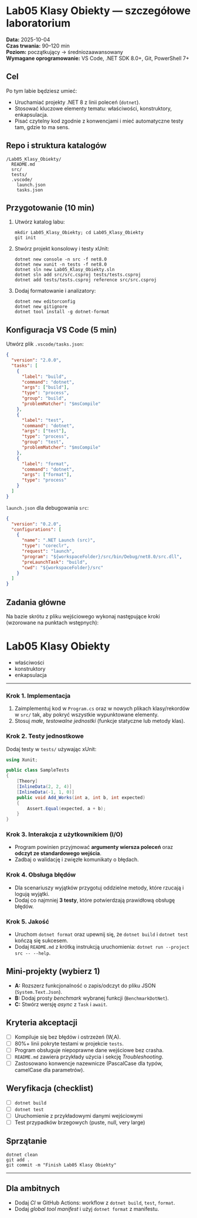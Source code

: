 # Lab05 Klasy Obiekty — szczegółowe laboratorium

**Data:** 2025-10-04  
**Czas trwania:** 90–120 min  
**Poziom:** początkujący → średniozaawansowany  
**Wymagane oprogramowanie:** VS Code, .NET SDK 8.0+, Git, PowerShell 7+

## Cel
Po tym labie będziesz umieć:
- Uruchamiać projekty .NET 8 z linii poleceń (`dotnet`).
- Stosować kluczowe elementy tematu: właściwości, konstruktory, enkapsulacja.
- Pisać czytelny kod zgodnie z konwencjami i mieć automatyczne testy tam, gdzie to ma sens.

## Repo i struktura katalogów
```
/Lab05_Klasy_Obiekty/
  README.md
  src/
  tests/
  .vscode/
    launch.json
    tasks.json
```

## Przygotowanie (10 min)
1. Utwórz katalog labu:  
   ```pwsh
   mkdir Lab05_Klasy_Obiekty; cd Lab05_Klasy_Obiekty
   git init
   ```
2. Stwórz projekt konsolowy i testy xUnit:  
   ```pwsh
   dotnet new console -n src -f net8.0
   dotnet new xunit -n tests -f net8.0
   dotnet sln new Lab05_Klasy_Obiekty.sln
   dotnet sln add src/src.csproj tests/tests.csproj
   dotnet add tests/tests.csproj reference src/src.csproj
   ```
3. Dodaj formatowanie i analizatory:  
   ```pwsh
   dotnet new editorconfig
   dotnet new gitignore
   dotnet tool install -g dotnet-format
   ```

## Konfiguracja VS Code (5 min)
Utwórz plik `.vscode/tasks.json`:
```json
{
  "version": "2.0.0",
  "tasks": [
    {
      "label": "build",
      "command": "dotnet",
      "args": ["build"],
      "type": "process",
      "group": "build",
      "problemMatcher": "$msCompile"
    },
    {
      "label": "test",
      "command": "dotnet",
      "args": ["test"],
      "type": "process",
      "group": "test",
      "problemMatcher": "$msCompile"
    },
    {
      "label": "format",
      "command": "dotnet",
      "args": ["format"],
      "type": "process"
    }
  ]
}
```

`launch.json` dla debugowania `src`:
```json
{
  "version": "0.2.0",
  "configurations": [
    {
      "name": ".NET Launch (src)",
      "type": "coreclr",
      "request": "launch",
      "program": "${workspaceFolder}/src/bin/Debug/net8.0/src.dll",
      "preLaunchTask": "build",
      "cwd": "${workspaceFolder}/src"
    }
  ]
}
```

## Zadania główne
Na bazie skrótu z pliku wejściowego wykonaj następujące kroki (wzorowane na punktach wstępnych):
# Lab05 Klasy Obiekty

- właściwości
- konstruktory
- enkapsulacja


---

### Krok 1. Implementacja
1. Zaimplementuj kod w `Program.cs` oraz w nowych plikach klasy/rekordów w `src/` tak, aby pokryć wszystkie wypunktowane elementy.
2. Stosuj *małe, testowalne jednostki* (funkcje statyczne lub metody klas).

### Krok 2. Testy jednostkowe
Dodaj testy w `tests/` używając xUnit:
```csharp
using Xunit;

public class SampleTests
{
    [Theory]
    [InlineData(2, 2, 4)]
    [InlineData(-1, 1, 0)]
    public void Add_Works(int a, int b, int expected)
    {
        Assert.Equal(expected, a + b);
    }
}
```

### Krok 3. Interakcja z użytkownikiem (I/O)
- Program powinien przyjmować **argumenty wiersza poleceń** oraz **odczyt ze standardowego wejścia**.
- Zadbaj o walidację i zwięzłe komunikaty o błędach.

### Krok 4. Obsługa błędów
- Dla scenariuszy wyjątków przygotuj oddzielne metody, które rzucają i logują wyjątki.
- Dodaj co najmniej **3 testy**, które potwierdzają prawidłową obsługę błędów.

### Krok 5. Jakość
- Uruchom `dotnet format` oraz upewnij się, że `dotnet build` i `dotnet test` kończą się sukcesem.
- Dodaj `README.md` z krótką instrukcją uruchomienia: `dotnet run --project src -- --help`.

## Mini‑projekty (wybierz 1)
- **A:** Rozszerz funkcjonalność o zapis/odczyt do pliku JSON (`System.Text.Json`).  
- **B:** Dodaj prosty *benchmark* wybranej funkcji (`BenchmarkDotNet`).  
- **C:** Stwórz wersję *async* z `Task` i `await`.

## Kryteria akceptacji
- [ ] Kompiluje się bez błędów i ostrzeżeń (W,A).  
- [ ] 80%+ linii pokryte testami w projekcie `tests`.  
- [ ] Program obsługuje niepoprawne dane wejściowe bez crasha.  
- [ ] `README.md` zawiera przykłady użycia i sekcję *Troubleshooting*.  
- [ ] Zastosowano konwencje nazewnicze (PascalCase dla typów, camelCase dla parametrów).

## Weryfikacja (checklist)
- [ ] `dotnet build`  
- [ ] `dotnet test`  
- [ ] Uruchomienie z przykładowymi danymi wejściowymi  
- [ ] Test przypadków brzegowych (puste, null, very large)

## Sprzątanie
```pwsh
dotnet clean
git add .
git commit -m "Finish Lab05 Klasy Obiekty"
```

---

## Dla ambitnych
- Dodaj *CI* w GitHub Actions: workflow z `dotnet build`, `test`, `format`.
- Dodaj *global tool manifest* i użyj `dotnet format` z manifestu.

